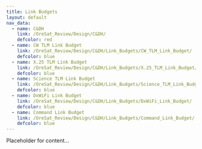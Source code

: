 ```yaml
---
title: Link Budgets
layout: default
nav_data:
  - name: C&DH
    link: /OreSat_Review/Design/C&DH/
    defcolor: red
  - name: CW TLM Link Budget
    link: /OreSat_Review/Design/C&DH/Link_Budgets/CW_TLM_Link_Budget/
    defcolor: blue
  - name: X.25 TLM Link Budget
    link: /OreSat_Review/Design/C&DH/Link_Budgets/X.25_TLM_Link_Budget/
    defcolor: blue
  - name: Science TLM Link Budget
    link: /OreSat_Review/Design/C&DH/Link_Budgets/Science_TLM_Link_Budget/
    defcolor: blue
  - name: DxWiFi Link Budget
    link: /OreSat_Review/Design/C&DH/Link_Budgets/DxWiFi_Link_Budget/
    defcolor: blue
  - name: Command Link Budget
    link: /OreSat_Review/Design/C&DH/Link_Budgets/Command_Link_Budget/
    defcolor: blue
---
```



Placeholder for content...
